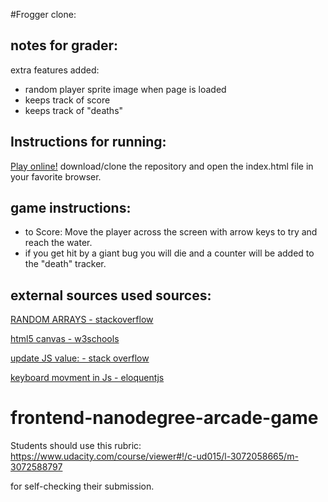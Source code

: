 #Frogger clone:

## notes for grader:
extra features added:

* random player sprite image when page is loaded
* keeps track of score
* keeps track of "deaths"

## Instructions for running:
[Play online!](http://sagecodes.github.io/froggerish/)
download/clone the repository and open the index.html file in your favorite browser.

## game instructions:
* to Score: Move the player across the screen with arrow keys to try and reach the water.
* if you get hit by a giant bug you will die and a counter will be added to the "death" tracker.


## external sources used sources:
[RANDOM ARRAYS - stackoverflow](http://stackoverflow.com/questions/5915096/get-random-item-from-javascript-array)

[html5 canvas - w3schools](http://www.w3schools.com/html/html5_canvas.asp)

[update JS value: - stack overflow](http://stackoverflow.com/questions/7764154/pass-a-javascript-variable-value-into-input-type-hidden-value)

[keyboard movment in Js - eloquentjs](http://eloquentjavascript.net/15_game.html)

frontend-nanodegree-arcade-game
===============================

Students should use this rubric: https://www.udacity.com/course/viewer#!/c-ud015/l-3072058665/m-3072588797

for self-checking their submission.